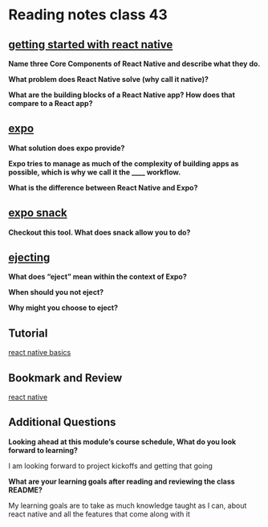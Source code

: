 # Reading notes class 43

## [getting started with react native](https://reactnative.dev/docs/getting-started)

**Name three Core Components of React Native and describe what they do.**

**What problem does React Native solve (why call it native)?**

**What are the building blocks of a React Native app? How does that compare to a React app?**

## [expo](https://expo.dev)

**What solution does expo provide?**

**Expo tries to manage as much of the complexity of building apps as possible, which is why we call it the ____ workflow.**

**What is the difference between React Native and Expo?**

## [expo snack](https://snack.expo.dev/)

**Checkout this tool. What does snack allow you to do?**


## [ejecting](https://docs.expo.dev/archive/glossary/#eject?redirected)

**What does “eject” mean within the context of Expo?**

**When should you not eject?**

**Why might you choose to eject?**

## Tutorial

[react native basics](https://reactnative.dev/docs/tutorial)

## Bookmark and Review

[react native](https://reactnative.dev/)

## Additional Questions

**Looking ahead at this module’s course schedule, What do you look forward to learning?**

I am looking forward to project kickoffs and getting that going

**What are your learning goals after reading and reviewing the class README?**

My learning goals are to take as much knowledge taught as I can, about react native and all the features that come along with it

